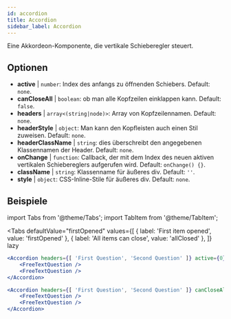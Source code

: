 ```yaml
---
id: accordion
title: Accordion
sidebar_label: Accordion
---
```


Eine Akkordeon-Komponente, die vertikale Schieberegler steuert.

## Optionen

* __active__ | `number`: Index des anfangs zu öffnenden Schiebers. Default: `none`.
* __canCloseAll__ | `boolean`: ob man alle Kopfzeilen einklappen kann. Default: `false`.
* __headers__ | `array<(string|node)>`: Array von Kopfzeilennamen. Default: `none`.
* __headerStyle__ | `object`: Man kann den Kopfleisten auch einen Stil zuweisen. Default: `none`.
* __headerClassName__ | `string`: dies überschreibt den angegebenen Klassennamen der Header. Default: `none`.
* __onChange__ | `function`: Callback, der mit dem Index des neuen aktiven vertikalen Schiebereglers aufgerufen wird. Default: `onChange() {}`.
* __className__ | `string`: Klassenname für äußeres div. Default: `''`.
* __style__ | `object`: CSS-Inline-Stile für äußeres div. Default: `none`.


## Beispiele

import Tabs from '@theme/Tabs';
import TabItem from '@theme/TabItem';

<Tabs
    defaultValue="firstOpened"
    values={[
        { label: 'First item opened', value: 'firstOpened' },
        { label: 'All items can close', value: 'allClosed' },
    ]}
    lazy
>
<TabItem value="firstOpened">

```jsx live
<Accordion headers={[ 'First Question', 'Second Question' ]} active={0} >
    <FreeTextQuestion />
    <FreeTextQuestion />
</Accordion>
```

</TabItem>
<TabItem value="allClosed">

```jsx live
<Accordion headers={[ 'First Question', 'Second Question' ]} canCloseAll >
    <FreeTextQuestion />
    <FreeTextQuestion />
</Accordion>
```

</TabItem>
</Tabs>

